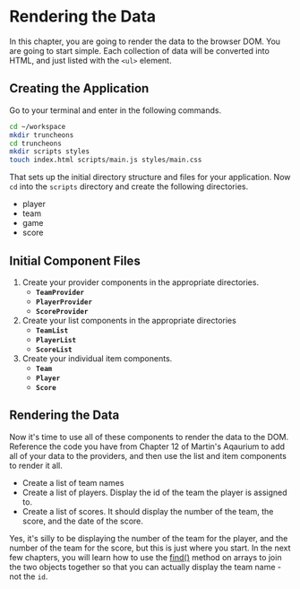 # Rendering the Data

In this chapter, you are going to render the data to the browser DOM. You are going to start simple. Each collection of data will be converted into HTML, and just listed with the `<ul>` element.

## Creating the Application

Go to your terminal and enter in the following commands.

```sh
cd ~/workspace
mkdir truncheons
cd truncheons
mkdir scripts styles
touch index.html scripts/main.js styles/main.css
```

That sets up the initial directory structure and files for your application. Now `cd` into the `scripts` directory and create the following directories.

* player
* team
* game
* score

## Initial Component Files

1. Create your provider components in the appropriate directories.
    * **`TeamProvider`**
    * **`PlayerProvider`**
    * **`ScoreProvider`**
1. Create your list components in the appropriate directories
    * **`TeamList`**
    * **`PlayerList`**
    * **`ScoreList`**
1. Create your individual item components.
    * **`Team`**
    * **`Player`**
    * **`Score`**

## Rendering the Data

Now it's time to use all of these components to render the data to the DOM. Reference the code you have from Chapter 12 of Martin's Aqaurium to add all of your data to the providers, and then use the list and item components to render it all.

* Create a list of team names
* Create a list of players. Display the id of the team the player is assigned to.
* Create a list of scores. It should display the number of the team, the score, and the date of the score.

Yes, it's silly to be displaying the number of the team for the player, and the number of the team for the score, but this is just where you start. In the next few chapters, you will learn how to use the [find()](https://www.w3schools.com/jsref/jsref_find.asp) method on arrays to join the two objects together so that you can actually display the team name - not the `id`.